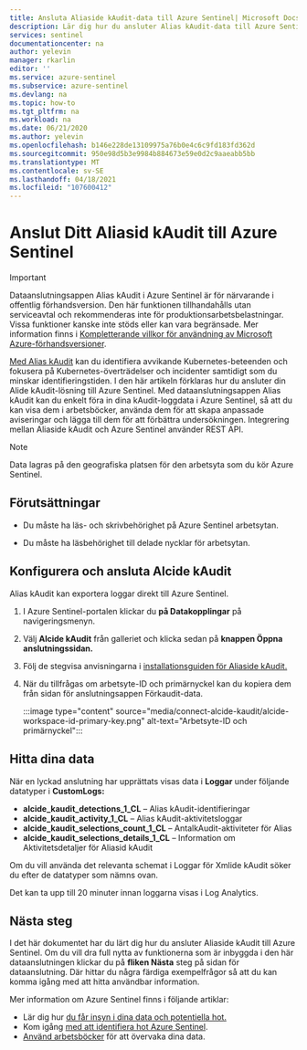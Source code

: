 ```yaml
---
title: Ansluta Aliaside kAudit-data till Azure Sentinel| Microsoft Docs
description: Lär dig hur du ansluter Alias kAudit-data till Azure Sentinel.
services: sentinel
documentationcenter: na
author: yelevin
manager: rkarlin
editor: ''
ms.service: azure-sentinel
ms.subservice: azure-sentinel
ms.devlang: na
ms.topic: how-to
ms.tgt_pltfrm: na
ms.workload: na
ms.date: 06/21/2020
ms.author: yelevin
ms.openlocfilehash: b146e228de13109975a76b0e4c6c9fd183fd362d
ms.sourcegitcommit: 950e98d5b3e9984b884673e59e0d2c9aaeabb5bb
ms.translationtype: MT
ms.contentlocale: sv-SE
ms.lasthandoff: 04/18/2021
ms.locfileid: "107600412"
---
```

# <a name="connect-your-alcide-kaudit-to-azure-sentinel"></a>Anslut Ditt Aliasid kAudit till Azure Sentinel

> [!IMPORTANT]
> Dataanslutningsappen Alias kAudit i Azure Sentinel är för närvarande i offentlig förhandsversion.
> Den här funktionen tillhandahålls utan serviceavtal och rekommenderas inte för produktionsarbetsbelastningar. Vissa funktioner kanske inte stöds eller kan vara begränsade. Mer information finns i [Kompletterande villkor för användning av Microsoft Azure-förhandsversioner](https://azure.microsoft.com/support/legal/preview-supplemental-terms/).

[Med Alias kAudit](https://www.alcide.io/kaudit-K8s-forensics/) kan du identifiera avvikande Kubernetes-beteenden och fokusera på Kubernetes-överträdelser och incidenter samtidigt som du minskar identifieringstiden. I den här artikeln förklaras hur du ansluter din Alide kAudit-lösning till Azure Sentinel. Med dataanslutningsappen Alias kAudit kan du enkelt föra in dina kAudit-loggdata i Azure Sentinel, så att du kan visa dem i arbetsböcker, använda dem för att skapa anpassade aviseringar och lägga till dem för att förbättra undersökningen. Integrering mellan Aliaside kAudit och Azure Sentinel använder REST API.

> [!NOTE]
> Data lagras på den geografiska platsen för den arbetsyta som du kör Azure Sentinel.

## <a name="prerequisites"></a>Förutsättningar

- Du måste ha läs- och skrivbehörighet på Azure Sentinel arbetsytan.

- Du måste ha läsbehörighet till delade nycklar för arbetsytan.

## <a name="configure-and-connect-alcide-kaudit"></a>Konfigurera och ansluta Alcide kAudit

Alias kAudit kan exportera loggar direkt till Azure Sentinel.

1. I Azure Sentinel-portalen klickar du **på Datakopplingar** på navigeringsmenyn.

1. Välj **Alcide kAudit** från galleriet och klicka sedan på **knappen Öppna anslutningssidan.**

1. Följ de stegvisa anvisningarna i [installationsguiden för Aliaside kAudit.](https://awesomeopensource.com/project/alcideio/kaudit?categoryPage=29#before-installing-alcide-kaudit)

1. När du tillfrågas om arbetsyte-ID och primärnyckel kan du kopiera dem från sidan för anslutningsappen Förkaudit-data.

    :::image type="content" source="media/connect-alcide-kaudit/alcide-workspace-id-primary-key.png" alt-text="Arbetsyte-ID och primärnyckel":::

## <a name="find-your-data"></a>Hitta dina data

När en lyckad anslutning har upprättats visas data i **Loggar** under följande datatyper i **CustomLogs:**

- **alcide_kaudit_detections_1_CL** – Alias kAudit-identifieringar 
- **alcide_kaudit_activity_1_CL** – Alias kAudit-aktivitetsloggar
- **alcide_kaudit_selections_count_1_CL** – AntalkAudit-aktiviteter för Alias
- **alcide_kaudit_selections_details_1_CL** – Information om Aktivitetsdetaljer för Aliasid kAudit

Om du vill använda det relevanta schemat i Loggar för Xmlide kAudit söker du efter de datatyper som nämns ovan.

Det kan ta upp till 20 minuter innan loggarna visas i Log Analytics.

## <a name="next-steps"></a>Nästa steg

I det här dokumentet har du lärt dig hur du ansluter Aliaside kAudit till Azure Sentinel. Om du vill dra full nytta av funktionerna som är inbyggda i den här dataanslutningen klickar du på **fliken Nästa** steg på sidan för dataanslutning. Där hittar du några färdiga exempelfrågor så att du kan komma igång med att hitta användbar information.

Mer information om Azure Sentinel finns i följande artiklar:

- Lär dig hur [du får insyn i dina data och potentiella hot.](quickstart-get-visibility.md)
- Kom igång [med att identifiera hot Azure Sentinel](tutorial-detect-threats-built-in.md).
- [Använd arbetsböcker](tutorial-monitor-your-data.md) för att övervaka dina data.
